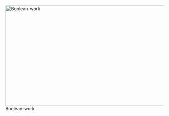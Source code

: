 <img src="https://socialify.git.ci/Nokwanda2000/Boolean-work/image?language=1&owner=1&name=1&stargazers=1&theme=Light" alt="Boolean-work" width="640" height="320" />
 Boolean-work
